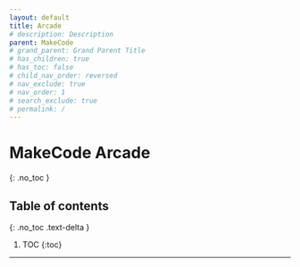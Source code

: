 ```yaml
---
layout: default
title: Arcade
# description: Description
parent: MakeCode
# grand_parent: Grand Parent Title
# has_children: true
# has_toc: false
# child_nav_order: reversed
# nav_exclude: true
# nav_order: 1
# search_exclude: true
# permalink: /
---
```


# MakeCode Arcade
{: .no_toc }

## Table of contents
{: .no_toc .text-delta }

1. TOC
{:toc}

---

<script src="{{site.url}}/assets/js/classes.js"></script>
